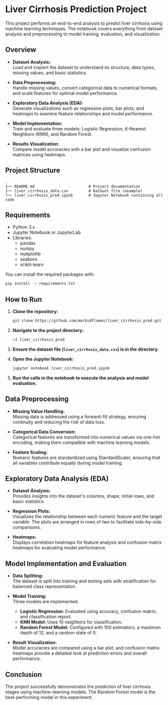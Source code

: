 # Liver Cirrhosis Prediction Project

This project performs an end-to-end analysis to predict liver cirrhosis using machine learning techniques. The notebook covers everything from dataset analysis and preprocessing to model training, evaluation, and visualization.

## Overview

- **Dataset Analysis:**  
  Load and inspect the dataset to understand its structure, data types, missing values, and basic statistics.

- **Data Preprocessing:**  
  Handle missing values, convert categorical data to numerical formats, and scale features for optimal model performance.

- **Exploratory Data Analysis (EDA):**  
  Generate visualizations such as regression plots, bar plots, and heatmaps to examine feature relationships and model performance.

- **Model Implementation:**  
  Train and evaluate three models: Logistic Regression, K-Nearest Neighbors (KNN), and Random Forest.

- **Results Visualization:**  
  Compare model accuracies with a bar plot and visualize confusion matrices using heatmaps.

## Project Structure

```
.
├── README.md                        # Project documentation
├── liver_cirrhosis_data.csv         # Dataset file (example)
└── liver_cirrhosis_pred.ipynb       # Jupyter Notebook containing all code
```

## Requirements

- Python 3.x
- Jupyter Notebook or JupyterLab
- Libraries:
  - pandas
  - numpy
  - matplotlib
  - seaborn
  - scikit-learn

You can install the required packages with:

```bash
pip install -r requirements.txt
```

## How to Run

1. **Clone the repository:**

   ```bash
   git clone https://github.com/morbidflames/liver_cirrhosis_pred.git
   ```

2. **Navigate to the project directory:**

   ```bash
   cd liver_cirrhosis_pred
   ```

3. **Ensure the dataset file (`liver_cirrhosis_data.csv`) is in the directory.**

4. **Open the Jupyter Notebook:**

   ```bash
   jupyter notebook liver_cirrhosis_pred.ipynb
   ```

5. **Run the cells in the notebook to execute the analysis and model evaluation.**

## Data Preprocessing

- **Missing Value Handling:**  
  Missing data is addressed using a forward-fill strategy, ensuring continuity and reducing the risk of data loss.

- **Categorical Data Conversion:**  
  Categorical features are transformed into numerical values via one-hot encoding, making them compatible with machine learning models.

- **Feature Scaling:**  
  Numeric features are standardized using StandardScaler, ensuring that all variables contribute equally during model training.

## Exploratory Data Analysis (EDA)

- **Dataset Analysis:**  
  Provides insights into the dataset's columns, shape, initial rows, and basic statistics.

- **Regression Plots:**  
  Visualizes the relationship between each numeric feature and the target variable. The plots are arranged in rows of two to facilitate side-by-side comparisons.

- **Heatmaps:**  
  Displays correlation heatmaps for feature analysis and confusion matrix heatmaps for evaluating model performance.

## Model Implementation and Evaluation

- **Data Splitting:**  
  The dataset is split into training and testing sets with stratification for balanced class representation.

- **Model Training:**  
  Three models are implemented:
  - **Logistic Regression:** Evaluated using accuracy, confusion matrix, and classification report.
  - **KNN Model:** Uses 10 neighbors for classification.
  - **Random Forest Model:** Configured with 100 estimators, a maximum depth of 12, and a random state of 0.

- **Result Visualization:**  
  Model accuracies are compared using a bar plot, and confusion matrix heatmaps provide a detailed look at prediction errors and overall performance.

## Conclusion
The project successfully demonstrates the prediction of liver cirrhosis stages using machine-learning models. The Random Forest model is the best-performing model in this experiment.

